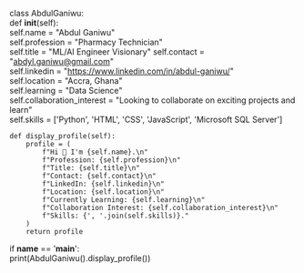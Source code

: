 class AbdulGaniwu:  
    def __init__(self):  
        self.name = "Abdul Ganiwu"  
        self.profession = "Pharmacy Technician"  
        self.title = "ML/AI Engineer Visionary" 
        self.contact = "abdyl.ganiwu@gmail.com"  
        self.linkedin = "https://www.linkedin.com/in/abdul-ganiwu/"  
        self.location = "Accra, Ghana"  
        self.learning = "Data Science"  
        self.collaboration_interest = "Looking to collaborate on exciting projects and learn"  
        self.skills = ['Python', 'HTML', 'CSS', 'JavaScript', 'Microsoft SQL Server']  

    def display_profile(self):  
        profile = (  
            f"Hi 👋 I'm {self.name}.\n"  
            f"Profession: {self.profession}\n"  
            f"Title: {self.title}\n"  
            f"Contact: {self.contact}\n"  
            f"LinkedIn: {self.linkedin}\n"  
            f"Location: {self.location}\n"  
            f"Currently Learning: {self.learning}\n"  
            f"Collaboration Interest: {self.collaboration_interest}\n"  
            f"Skills: {', '.join(self.skills)}."  
        )  
        return profile  

if __name__ == '__main__':  
    print(AbdulGaniwu().display_profile())









<!--
**AbdylGaniwu/AbdylGaniwu** is a ✨ _special_ ✨ repository because its `README.md` (this file) appears on your GitHub profile.

Here are some ideas to get you started:

- 🔭 I’m currently working on ...
- 🌱 I’m currently learning ...
- 👯 I’m looking to collaborate on ...
- 🤔 I’m looking for help with ...
- 💬 Ask me about ...
- 📫 How to reach me: ...
- 😄 Pronouns: ...
- ⚡ Fun fact: ...
-->
